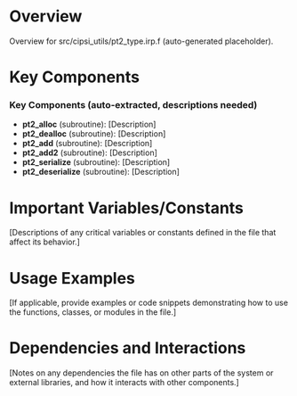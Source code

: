 # Overview

Overview for src/cipsi_utils/pt2_type.irp.f (auto-generated placeholder).

# Key Components

### Key Components (auto-extracted, descriptions needed)
- **pt2_alloc** (subroutine): [Description]
- **pt2_dealloc** (subroutine): [Description]
- **pt2_add** (subroutine): [Description]
- **pt2_add2** (subroutine): [Description]
- **pt2_serialize** (subroutine): [Description]
- **pt2_deserialize** (subroutine): [Description]

# Important Variables/Constants

[Descriptions of any critical variables or constants defined in the file that affect its behavior.]

# Usage Examples

[If applicable, provide examples or code snippets demonstrating how to use the functions, classes, or modules in the file.]

# Dependencies and Interactions

[Notes on any dependencies the file has on other parts of the system or external libraries, and how it interacts with other components.]
